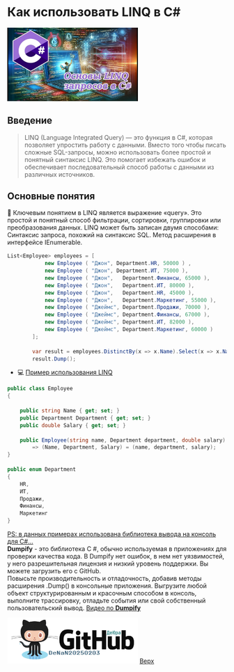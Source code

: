 <a id="anchor"></a>
# Как использовать LINQ в C#
<a href="#anchor" target="_blank"><img src="Cover 20250222_013a.jpg" alt="Image" width="300" /></a>
## Введение

> LINQ (Language Integrated Query) — это функция в C#, которая позволяет упростить работу с данными. Вместо того чтобы писать сложные SQL-запросы, можно использовать более простой и понятный синтаксис LINQ. Это помогает избежать ошибок и обеспечивает последовательный способ работы с данными из различных источников.

## Основные понятия

🙂 Ключевым понятием в LINQ является выражение «query». Это простой и понятный способ фильтрации, сортировки, группировки или преобразования данных. LINQ может быть записан двумя способами:</br>
Синтаксис запроса, похожий на синтаксис SQL.
Метод расширения в интерфейсе IEnumerable.

```csharp
List<Employee> employees = [
			new Employee ( "Джон", Department.HR, 50000 ) ,
			new Employee ( "Джон", Department.ИТ, 75000 ),
			new Employee ( "Джон",	 Department.Финансы, 65000 ),
			new Employee ( "Джон",	 Department.ИТ, 80000 ),
			new Employee ( "Джон",	 Department.HR, 45000 ),
			new Employee ( "Джон",	 Department.Маркетинг, 55000 ),
			new Employee ( "Джеймс", Department.Продажи, 70000 ),
			new Employee ( "Джеймс", Department.Финансы, 67000 ),
			new Employee ( "Джеймс", Department.ИТ, 82000 ),
			new Employee ( "Джеймс", Department.Маркетинг, 60000 )
		];

		var result = employees.DistinctBy(x => x.Name).Select(x => x.Name);
		result.Dump();
```
+ 💻 [Пример использования LINQ](https://github.com/DeNaN20250203/How-To-Use-LINQ-in-CSharp/blob/main/LinqDemo/Program.cs)
```csharp
public class Employee
{

	public string Name { get; set; }
    public Department Department { get; set; }
    public double Salary { get; set; }

    public Employee(string name, Department department, double salary)
        => (Name, Department, Salary) = (name, department, salary);
}

public enum Department
{
    HR,
    ИТ,
    Продажи,
    Финансы,
    Маркетинг
}
```
[PS: в данных примерах использована библиотека вывода на консоль для C#…](https://github.com/MoaidHathot/Dumpify) </br>
**Dumpify** - это библиотека C #, обычно используемая в приложениях для проверки качества кода. В Dumpify нет ошибок, в нем нет уязвимостей, у него разрешительная лицензия и низкий уровень поддержки. Вы можете загрузить его с GitHub.</br>
Повысьте производительность и отладочность, добавив методы расширения .Dump() в консольные приложения. Выгрузите любой объект структурированным и красочным способом в консоль, выполните трассировку, отладьте события или свой собственный пользовательский вывод. 
[Видео по **Dumpify**](https://vk.com/video614312645_456239062 "Видео по Dumpify")
	
<a href="https://github.com/DeNaN20250203" target="_blank"><img src="GitHubDeJra.png" alt="Image" width="300" /></a>
[Верх](#anchor)

<a id="anchor"></a>
